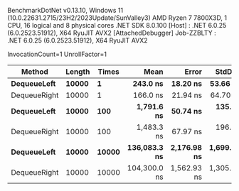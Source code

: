 
BenchmarkDotNet v0.13.10, Windows 11 (10.0.22631.2715/23H2/2023Update/SunValley3)
AMD Ryzen 7 7800X3D, 1 CPU, 16 logical and 8 physical cores
.NET SDK 8.0.100
  [Host]     : .NET 6.0.25 (6.0.2523.51912), X64 RyuJIT AVX2 [AttachedDebugger]
  Job-ZZBLTY : .NET 6.0.25 (6.0.2523.51912), X64 RyuJIT AVX2

InvocationCount=1  UnrollFactor=1  

 Method       | Length | Times | Mean         | Error       | StdDev      | Median       | Allocated |
------------- |------- |------ |-------------:|------------:|------------:|-------------:|----------:|
 **DequeueLeft**  | **10000**  | **1**     |     **243.0 ns** |    **18.20 ns** |    **53.66 ns** |     **200.0 ns** |     **544 B** |
 DequeueRight | 10000  | 1     |     166.0 ns |    21.94 ns |    64.70 ns |     150.0 ns |     544 B |
 **DequeueLeft**  | **10000**  | **100**   |   **1,791.6 ns** |    **50.74 ns** |   **135.43 ns** |   **1,800.0 ns** |     **544 B** |
 DequeueRight | 10000  | 100   |   1,483.3 ns |    67.97 ns |   196.10 ns |   1,400.0 ns |     544 B |
 **DequeueLeft**  | **10000**  | **10000** | **136,083.3 ns** | **2,176.98 ns** | **1,699.64 ns** | **135,800.0 ns** |     **544 B** |
 DequeueRight | 10000  | 10000 | 104,300.0 ns | 1,562.93 ns | 1,305.12 ns | 104,600.0 ns |     544 B |
